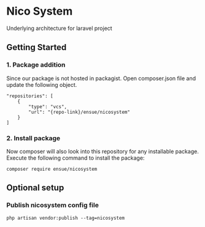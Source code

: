 # Nico System
Underlying architecture for laravel project

## Getting Started
### 1. Package addition
Since our package is not hosted in packagist. Open composer.json file and update the following object.
```
"repositories": [
    {
        "type": "vcs",
        "url": "{repo-link}/ensue/nicosystem"
    }
]
```

### 2. Install package
Now composer will also look into this repository for any installable package. Execute the following command to install the package:
```
composer require ensue/nicosystem
```

## Optional setup
### Publish nicosystem config file
```
php artisan vendor:publish --tag=nicosystem
```
